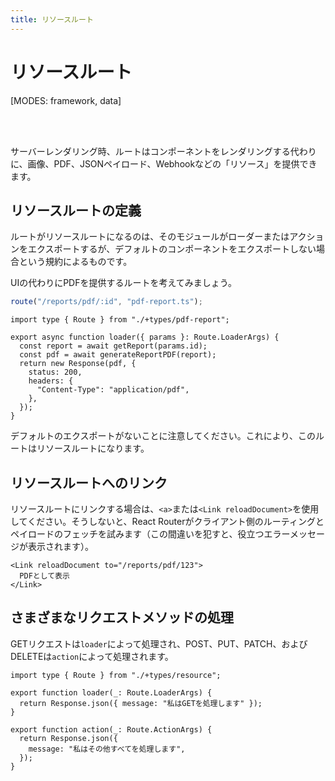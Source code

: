 ```yaml
---
title: リソースルート
---
```


# リソースルート

[MODES: framework, data]

<br/>
<br/>

サーバーレンダリング時、ルートはコンポーネントをレンダリングする代わりに、画像、PDF、JSONペイロード、Webhookなどの「リソース」を提供できます。

## リソースルートの定義

ルートがリソースルートになるのは、そのモジュールがローダーまたはアクションをエクスポートするが、デフォルトのコンポーネントをエクスポートしない場合という規約によるものです。

UIの代わりにPDFを提供するルートを考えてみましょう。

```ts
route("/reports/pdf/:id", "pdf-report.ts");
```

```tsx filename=pdf-report.ts
import type { Route } from "./+types/pdf-report";

export async function loader({ params }: Route.LoaderArgs) {
  const report = await getReport(params.id);
  const pdf = await generateReportPDF(report);
  return new Response(pdf, {
    status: 200,
    headers: {
      "Content-Type": "application/pdf",
    },
  });
}
```

デフォルトのエクスポートがないことに注意してください。これにより、このルートはリソースルートになります。

## リソースルートへのリンク

リソースルートにリンクする場合は、`<a>`または`<Link reloadDocument>`を使用してください。そうしないと、React Routerがクライアント側のルーティングとペイロードのフェッチを試みます（この間違いを犯すと、役立つエラーメッセージが表示されます）。

```tsx
<Link reloadDocument to="/reports/pdf/123">
  PDFとして表示
</Link>
```

## さまざまなリクエストメソッドの処理

GETリクエストは`loader`によって処理され、POST、PUT、PATCH、およびDELETEは`action`によって処理されます。

```tsx
import type { Route } from "./+types/resource";

export function loader(_: Route.LoaderArgs) {
  return Response.json({ message: "私はGETを処理します" });
}

export function action(_: Route.ActionArgs) {
  return Response.json({
    message: "私はその他すべてを処理します",
  });
}
```